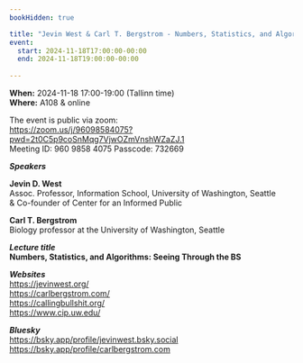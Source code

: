 ```yaml
---
bookHidden: true

title: "Jevin West & Carl T. Bergstrom - Numbers, Statistics, and Algorithms: Seeing Through the BS"
event:
  start: 2024-11-18T17:00:00-00:00
  end: 2024-11-18T19:00:00-00:00
  
---
```


**When:** 2024-11-18 17:00-19:00 (Tallinn time)   
**Where:** A108 & online  

The event is public via zoom:  
https://zoom.us/j/96098584075?pwd=2t0C5p9coSnMqg7VjwOZmVnshWZaZJ.1  
Meeting ID: 960 9858 4075 Passcode: 732669  


<!--more-->
***Speakers***    

**Jevin D. West**  
Assoc. Professor, Information School, University of Washington, Seattle  
& Co-founder of Center for an Informed Public   

**Carl T. Bergstrom**  
Biology professor at the University of Washington, Seattle   

***Lecture title***  
**Numbers, Statistics, and Algorithms: Seeing Through the BS**  


***Websites***  
https://jevinwest.org/   
https://carlbergstrom.com/   
https://callingbullshit.org/  
https://www.cip.uw.edu/   

***Bluesky***  
https://bsky.app/profile/jevinwest.bsky.social  
https://bsky.app/profile/carlbergstrom.com  
